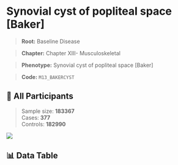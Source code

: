 # Synovial cyst of popliteal space [Baker]

> **Root:** Baseline Disease  

> **Chapter:** Chapter XIII- Musculoskeletal  

> **Phenotype:** Synovial cyst of popliteal space [Baker]  

> **Code:** `M13_BAKERCYST`

## 🧪 All Participants  
> Sample size: **183367**  
> Cases: **377**  
> Controls: **182990**
<img src="/Sensitive/Figures/ALL/Incidence/M13_BAKERCYST.png"/>

## 📊 Data Table
<CsvTableMRF src="/Sensitive/Data/ALL/Incidence/COX_M13_BAKERCYST.csv"/>

